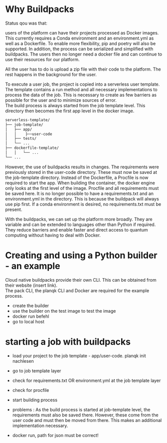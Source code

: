 # Why Buildpacks

Status qou was that:

users of the platform can have their projects processed as Docker images. This currently requires a Conda environment and an environment.yml as well as a Dockerfile. To enable more flexibility, pip and poetry will also be supported. In addition, the process can be serialized and simplified with buildpacks. The users then no longer need a docker file and can continue to use their resources for our platform.

All the user has to do is upload a zip file with their code to the platform. The rest happens in the background for the user. 

To execute a user job, the project is copied into a serverless user template. The template contains a run method and all necessary implementations to process the data of the job. This is necessary to create as few barriers as possible for the user and to minimize sources of error.  
The build process is always started from the job template level. This directory then becomes the first app level in the docker image.  


```bash
serverless-template/
├── job-template/
│   ├── app/
│   │    ├──user-code
│   ├── tests/
│   └── ...
├── dockerfile-template/
│   │   └── ...
└── ...

 ```
However, the use of buildpacks results in changes. The requirements were previously stored in the user-code directory. These must now be saved at the job-template directory. Instead of the Dockerfile, a Procfile is now required to start the app. When building the container, the docker engine only looks at the first level of the image. Procfile and all requirements must be saved here. It is no longer possible to have a requirements.txt and an environment.yml in the directory.  This is because the buildpack will always use pip first. If a conda environment is desired, no requirements.txt must be present. 


With the buildpacks, we can set up the platform more broadly. They are variable and can be extended to languages other than Python if required. They reduce barriers and enable faster and direct access to quantum computing without having to deal with Docker.

# Creating and using a Python builder - an example

Cloud native buildpacks provide their own CLI. This can be obtained from their website (insert link).  
The pack CLI, the planqk CLI  and Docker are required for the example process. 

 * create the builder
 * use the builder on the test image to test the image
 * docker run befehl
 * go to local host



# starting a job with buildpacks

* load your project to the job template - app/user-code. planqk init nachlesen
* go to job template layer
* check for requirements.txt OR environment.yml at the job template layer 
* check for procfile
* start building process


* problems : As the build process is started at job-template level, the requirements must also be saved there. However, these come from the user code and must then be moved from there. This makes an additional implementation necessary.


* docker run, path for json must be correct!